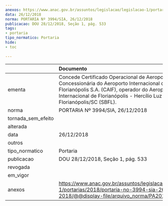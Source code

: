 ```yaml
---
anexos: https://www.anac.gov.br/assuntos/legislacao/legislacao-1/portarias/2018/portaria-no-3994-sia-26-12-2018/@@display-file/arquivo_norma/PA2018-3994.pdf
data: 26/12/2018
norma: PORTARIA Nº 3994/SIA, 26/12/2018
publicacao: DOU 28/12/2018, Seção 1, pág. 533
tags:
- portaria
tipo_normatico: Portaria
hide: 
- toc 
 
---
```


|                    | Documento                                                                                                                                                                                                             |
|:-------------------|:----------------------------------------------------------------------------------------------------------------------------------------------------------------------------------------------------------------------|
| ementa             | Concede Certificado Operacional de Aeroporto à Concessionária do Aeroporto Internacional de Florianópolis S.A. (CAIF), operador do Aeroporto Internacional de Florianópolis - Hercílio Luz - Florianópolis/SC (SBFL). |
| norma              | PORTARIA Nº 3994/SIA, 26/12/2018                                                                                                                                                                                      |
| tornada_sem_efeito |                                                                                                                                                                                                                       |
| alterada           |                                                                                                                                                                                                                       |
| data               | 26/12/2018                                                                                                                                                                                                            |
| outros             |                                                                                                                                                                                                                       |
| tipo_normatico     | Portaria                                                                                                                                                                                                              |
| publicacao         | DOU 28/12/2018, Seção 1, pág. 533                                                                                                                                                                                     |
| revogada           |                                                                                                                                                                                                                       |
| em_vigor           |                                                                                                                                                                                                                       |
| anexos             | https://www.anac.gov.br/assuntos/legislacao/legislacao-1/portarias/2018/portaria-no-3994-sia-26-12-2018/@@display-file/arquivo_norma/PA2018-3994.pdf                                                                  |